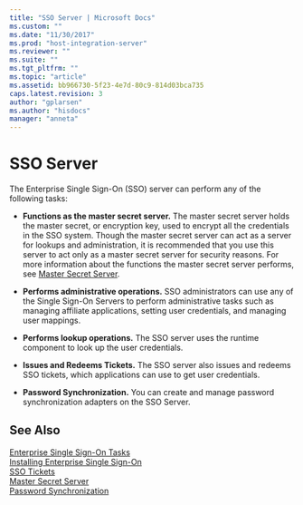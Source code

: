```yaml
---
title: "SSO Server | Microsoft Docs"
ms.custom: ""
ms.date: "11/30/2017"
ms.prod: "host-integration-server"
ms.reviewer: ""
ms.suite: ""
ms.tgt_pltfrm: ""
ms.topic: "article"
ms.assetid: bb966730-5f23-4e7d-80c9-814d03bca735
caps.latest.revision: 3
author: "gplarsen"
ms.author: "hisdocs"
manager: "anneta"
---
```

# SSO Server
The Enterprise Single Sign-On (SSO) server can perform any of the following tasks:  
  
-   **Functions as the master secret server.** The master secret server holds the master secret, or encryption key, used to encrypt all the credentials in the SSO system. Though the master secret server can act as a server for lookups and administration, it is recommended that you use this server to act only as a master secret server for security reasons. For more information about the functions the master secret server performs, see [Master Secret Server](../esso/master-secret-server.md).  
  
-   **Performs administrative operations.** SSO administrators can use any of the Single Sign-On Servers to perform administrative tasks such as managing affiliate applications, setting user credentials, and managing user mappings.  
  
-   **Performs lookup operations.** The SSO server uses the runtime component to look up the user credentials.  
  
-   **Issues and Redeems Tickets.** The SSO server also issues and redeems SSO tickets, which applications can use to get user credentials.  
  
-   **Password Synchronization.** You can create and manage password synchronization adapters on the SSO Server.  
  
## See Also  
 [Enterprise Single Sign-On Tasks](../esso/enterprise-single-sign-on-tasks.md)   
 [Installing Enterprise Single Sign-On](../esso/installing-enterprise-single-sign-on.md)   
 [SSO Tickets](../esso/sso-tickets.md)   
 [Master Secret Server](../esso/master-secret-server.md)   
 [Password Synchronization](../esso/password-synchronization3.md)